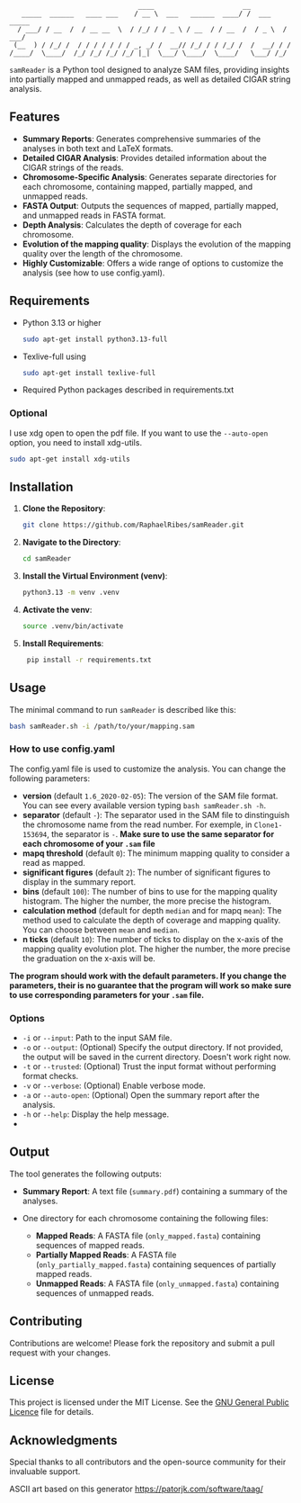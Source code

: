                                     ____                      __
       _____  ______   ____ ___    / __ \  ___   ______  ____/ /  ___    _____
      / ___/ / __  /  / __ __  \  / /_/ / / _ \ / __  / / __  /  / _ \  / ___/
     (__  ) / /_/ /  / / / / / / / _, _/ /  __// /_/ / / /_/ /  /  __/ / /
    /____/  \____/  /_/ /_/ /_/ /_/ |_|  \___/ \____/  \____/   \___/ /_/
`samReader` is a Python tool designed to analyze SAM files, providing insights into partially mapped and unmapped reads, as well as detailed CIGAR string analysis.

## Features

- **Summary Reports**: Generates comprehensive summaries of the analyses in both text and LaTeX formats.
- **Detailed CIGAR Analysis**: Provides detailed information about the CIGAR strings of the reads.
- **Chromosome-Specific Analysis**: Generates separate directories for each chromosome, containing mapped, partially mapped, and unmapped reads.
- **FASTA Output**: Outputs the sequences of mapped, partially mapped, and unmapped reads in FASTA format.
- **Depth Analysis**: Calculates the depth of coverage for each chromosome.
- **Evolution of the mapping quality**: Displays the evolution of the mapping quality over the length of the chromosome.
- **Highly Customizable**: Offers a wide range of options to customize the analysis (see how to use config.yaml).

## Requirements

- Python 3.13 or higher
    ```bash
    sudo apt-get install python3.13-full
    ```
- Texlive-full using
    ```bash
    sudo apt-get install texlive-full
    ```
- Required Python packages described in requirements.txt

### Optional
I use xdg open to open the pdf file. If you want to use the `--auto-open` option, you need to install xdg-utils.
```bash
sudo apt-get install xdg-utils
```

## Installation

1. **Clone the Repository**:

   ```bash
   git clone https://github.com/RaphaelRibes/samReader.git
   ```

2. **Navigate to the Directory**:

   ```bash
   cd samReader
   ```

3. **Install the Virtual Environment (venv)**:

   ```bash
   python3.13 -m venv .venv
   ```

4. **Activate the venv**:

   ```bash
   source .venv/bin/activate
   ```
   
5. **Install Requirements**:

   ```bash
    pip install -r requirements.txt
    ```

## Usage

The minimal command to run `samReader` is described like this:

```bash
bash samReader.sh -i /path/to/your/mapping.sam
```

### How to use config.yaml

The config.yaml file is used to customize the analysis. You can change the following parameters:
- **version** (default `1.6_2020-02-05`): The version of the SAM file format. You can see every available version typing `bash samReader.sh -h`.
- **separator** (default `-`): The separator used in the SAM file to dinstinguish the chromosome name from the read number. 
For exemple, in `Clone1-153694`, the separator is `-`.
**Make sure to use the same separator for each chromosome of your `.sam` file**
- **mapq threshold** (default `0`): The minimum mapping quality to consider a read as mapped.
- **significant figures** (default `2`): The number of significant figures to display in the summary report.
- **bins** (default `100`): The number of bins to use for the mapping quality histogram. The higher the number, the more precise the histogram.
- **calculation method** (default for depth `median` and for mapq `mean`): The method used to calculate the depth of coverage and mapping quality. You can choose between `mean` and `median`.
- **n ticks** (default `10`): The number of ticks to display on the x-axis of the mapping quality evolution plot. The higher the number, the more precise the graduation on the x-axis will be.

**The program should work with the default parameters. If you change the parameters, their is no guarantee that the program will work so make sure to use corresponding parameters for your `.sam` file.**
### Options

- `-i` or `--input`:        Path to the input SAM file.
- `-o` or `--output`:      (Optional) Specify the output directory. If not provided, the output will be saved in the current directory. Doesn't work right now.
- `-t` or `--trusted`:     (Optional) Trust the input format without performing format checks.
- `-v` or `--verbose`:     (Optional) Enable verbose mode.
- `-a` or `--auto-open`:   (Optional) Open the summary report after the analysis.
- `-h` or `--help`:         Display the help message.
- 
## Output

The tool generates the following outputs:

- **Summary Report**: A text file (`summary.pdf`) containing a summary of the analyses.

- One directory for each chromosome containing the following files:
  - **Mapped Reads**: A FASTA file (`only_mapped.fasta`) containing sequences of mapped reads.
  - **Partially Mapped Reads**: A FASTA file (`only_partially_mapped.fasta`) containing sequences of partially mapped reads.
  - **Unmapped Reads**: A FASTA file (`only_unmapped.fasta`) containing sequences of unmapped reads.


## Contributing

Contributions are welcome! Please fork the repository and submit a pull request with your changes.

## License

This project is licensed under the MIT License. See the [GNU General Public Licence](https://www.gnu.org/licenses/) file for details.

## Acknowledgments

Special thanks to all contributors and the open-source community for their invaluable support.

ASCII art based on this generator https://patorjk.com/software/taag/
